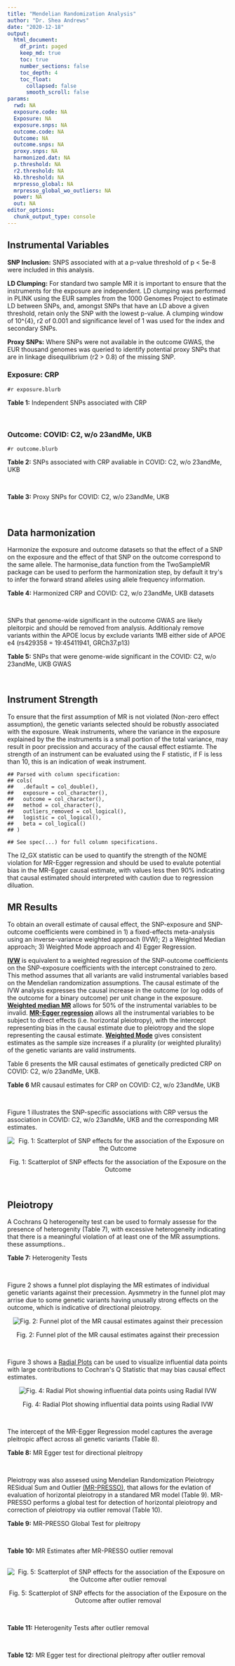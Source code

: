 ```yaml
---
title: "Mendelian Randomization Analysis"
author: "Dr. Shea Andrews"
date: "2020-12-18"
output:
  html_document:
    df_print: paged
    keep_md: true
    toc: true
    number_sections: false
    toc_depth: 4
    toc_float:
      collapsed: false
      smooth_scroll: false
params:
  rwd: NA
  exposure.code: NA
  Exposure: NA
  exposure.snps: NA
  outcome.code: NA
  Outcome: NA
  outcome.snps: NA
  proxy.snps: NA
  harmonized.dat: NA
  p.threshold: NA
  r2.threshold: NA
  kb.threshold: NA
  mrpresso_global: NA
  mrpresso_global_wo_outliers: NA
  power: NA
  out: NA
editor_options:
  chunk_output_type: console
---
```







## Instrumental Variables
**SNP Inclusion:** SNPS associated with at a p-value threshold of p < 5e-8 were included in this analysis.
<br>

**LD Clumping:** For standard two sample MR it is important to ensure that the instruments for the exposure are independent. LD clumping was performed in PLINK using the EUR samples from the 1000 Genomes Project to estimate LD between SNPs, and, amongst SNPs that have an LD above a given threshold, retain only the SNP with the lowest p-value. A clumping window of 10^{4}, r2 of 0.001 and significance level of 1 was used for the index and secondary SNPs.
<br>

**Proxy SNPs:** Where SNPs were not available in the outcome GWAS, the EUR thousand genomes was queried to identify potential proxy SNPs that are in linkage disequilibrium (r2 > 0.8) of the missing SNP.
<br>

### Exposure: CRP
`#r exposure.blurb`
<br>

**Table 1:** Independent SNPs associated with CRP
<div data-pagedtable="false">
  <script data-pagedtable-source type="application/json">
{"columns":[{"label":["SNP"],"name":[1],"type":["chr"],"align":["left"]},{"label":["CHROM"],"name":[2],"type":["dbl"],"align":["right"]},{"label":["POS"],"name":[3],"type":["dbl"],"align":["right"]},{"label":["REF"],"name":[4],"type":["chr"],"align":["left"]},{"label":["ALT"],"name":[5],"type":["chr"],"align":["left"]},{"label":["AF"],"name":[6],"type":["dbl"],"align":["right"]},{"label":["BETA"],"name":[7],"type":["dbl"],"align":["right"]},{"label":["SE"],"name":[8],"type":["dbl"],"align":["right"]},{"label":["Z"],"name":[9],"type":["dbl"],"align":["right"]},{"label":["P"],"name":[10],"type":["dbl"],"align":["right"]},{"label":["N"],"name":[11],"type":["dbl"],"align":["right"]},{"label":["TRAIT"],"name":[12],"type":["chr"],"align":["left"]}],"data":[{"1":"rs75460349","2":"1","3":"27180088","4":"A","5":"C","6":"0.0261343","7":"-0.0865","8":"0.0139","9":"-6.223020","10":"4.876703e-10","11":"204402","12":"crp"},{"1":"rs4660293","2":"1","3":"40028180","4":"A","5":"G","6":"0.2534420","7":"0.0375","8":"0.0049","9":"7.653060","10":"1.962504e-14","11":"204402","12":"crp"},{"1":"rs13375019","2":"1","3":"66123136","4":"G","5":"C","6":"0.4093060","7":"-0.1037","8":"0.0042","9":"-24.690476","10":"1.353580e-134","11":"204402","12":"crp"},{"1":"rs469773","2":"1","3":"91530259","4":"C","5":"T","6":"0.1543770","7":"-0.0339","8":"0.0051","9":"-6.647059","10":"2.990076e-11","11":"204402","12":"crp"},{"1":"rs2228145","2":"1","3":"154426970","4":"A","5":"C","6":"0.3575370","7":"-0.0899","8":"0.0042","9":"-21.404800","10":"1.206354e-101","11":"204402","12":"crp"},{"1":"rs144970957","2":"1","3":"159514964","4":"T","5":"C","6":"0.0457184","7":"-0.1609","8":"0.0146","9":"-11.020500","10":"3.042016e-28","11":"204402","12":"crp"},{"1":"rs148692790","2":"1","3":"159574640","4":"C","5":"T","6":"0.0266594","7":"0.1346","8":"0.0169","9":"7.964497","10":"1.658972e-15","11":"204402","12":"crp"},{"1":"rs139779660","2":"1","3":"159579230","4":"C","5":"T","6":"0.0115370","7":"0.1275","8":"0.0140","9":"9.107143","10":"8.457998e-20","11":"204402","12":"crp"},{"1":"rs2592887","2":"1","3":"159652939","4":"C","5":"T","6":"0.4187020","7":"-0.1578","8":"0.0042","9":"-37.571429","10":"0.000000e+00","11":"204402","12":"crp"},{"1":"rs67090117","2":"1","3":"247602308","4":"T","5":"G","6":"0.6217170","7":"0.0427","8":"0.0042","9":"10.166700","10":"2.793037e-24","11":"204402","12":"crp"},{"1":"rs62105327","2":"2","3":"639060","4":"T","5":"A","6":"0.8291700","7":"0.0320","8":"0.0054","9":"5.925926","10":"3.105426e-09","11":"204402","12":"crp"},{"1":"rs1260326","2":"2","3":"27730940","4":"T","5":"C","6":"0.6136610","7":"-0.0692","8":"0.0042","9":"-16.476200","10":"5.440692e-61","11":"204402","12":"crp"},{"1":"rs1115282","2":"2","3":"102890970","4":"T","5":"C","6":"0.5109330","7":"-0.0245","8":"0.0041","9":"-5.975610","10":"2.292311e-09","11":"204402","12":"crp"},{"1":"rs6734238","2":"2","3":"113841030","4":"A","5":"G","6":"0.3210010","7":"0.0457","8":"0.0041","9":"11.146300","10":"7.461138e-29","11":"204402","12":"crp"},{"1":"rs10049413","2":"3","3":"49892896","4":"A","5":"G","6":"0.3288520","7":"0.0282","8":"0.0045","9":"6.266670","10":"3.688586e-10","11":"204402","12":"crp"},{"1":"rs7356034","2":"3","3":"170732599","4":"G","5":"A","6":"0.2784630","7":"0.0268","8":"0.0045","9":"5.955556","10":"2.591898e-09","11":"204402","12":"crp"},{"1":"rs34471628","2":"5","3":"172196752","4":"A","5":"G","6":"0.0240942","7":"0.0774","8":"0.0117","9":"6.615380","10":"3.705869e-11","11":"204402","12":"crp"},{"1":"rs3763312","2":"6","3":"32376348","4":"G","5":"A","6":"0.1771850","7":"0.0386","8":"0.0066","9":"5.848485","10":"4.960708e-09","11":"204402","12":"crp"},{"1":"rs1490384","2":"6","3":"126851160","4":"C","5":"T","6":"0.4587440","7":"-0.0260","8":"0.0041","9":"-6.341463","10":"2.275928e-10","11":"204402","12":"crp"},{"1":"rs13241897","2":"7","3":"22745351","4":"A","5":"G","6":"0.4708140","7":"-0.0312","8":"0.0042","9":"-7.428570","10":"1.097768e-13","11":"204402","12":"crp"},{"1":"rs12673996","2":"7","3":"22833400","4":"C","5":"T","6":"0.2511770","7":"-0.0284","8":"0.0050","9":"-5.680000","10":"1.346947e-08","11":"204402","12":"crp"},{"1":"rs7797566","2":"7","3":"72896395","4":"A","5":"C","6":"0.1324860","7":"-0.0499","8":"0.0064","9":"-7.796880","10":"6.345904e-15","11":"204402","12":"crp"},{"1":"rs7012637","2":"8","3":"9173209","4":"G","5":"A","6":"0.4572100","7":"0.0542","8":"0.0043","9":"12.604651","10":"1.990513e-36","11":"204402","12":"crp"},{"1":"rs6987444","2":"8","3":"117076315","4":"G","5":"A","6":"0.6202620","7":"0.0343","8":"0.0042","9":"8.166667","10":"3.170273e-16","11":"204402","12":"crp"},{"1":"rs10956251","2":"8","3":"126513330","4":"C","5":"T","6":"0.1465770","7":"0.0382","8":"0.0064","9":"5.968750","10":"2.390781e-09","11":"204402","12":"crp"},{"1":"rs505922","2":"9","3":"136149229","4":"T","5":"C","6":"0.4012730","7":"0.0263","8":"0.0043","9":"6.116280","10":"9.578553e-10","11":"204402","12":"crp"},{"1":"rs10832027","2":"11","3":"13357183","4":"G","5":"A","6":"0.6097210","7":"0.0273","8":"0.0043","9":"6.348837","10":"2.169485e-10","11":"204402","12":"crp"},{"1":"rs4752829","2":"11","3":"47396654","4":"G","5":"A","6":"0.2721820","7":"-0.0264","8":"0.0046","9":"-5.739130","10":"9.516391e-09","11":"204402","12":"crp"},{"1":"rs1582763","2":"11","3":"60021948","4":"G","5":"A","6":"0.3276300","7":"-0.0264","8":"0.0043","9":"-6.139535","10":"8.276345e-10","11":"204402","12":"crp"},{"1":"rs12813389","2":"12","3":"95913562","4":"A","5":"T","6":"0.5117350","7":"0.0329","8":"0.0041","9":"8.024390","10":"1.020315e-15","11":"204402","12":"crp"},{"1":"rs7135240","2":"12","3":"103535020","4":"G","5":"A","6":"0.5102260","7":"-0.0253","8":"0.0041","9":"-6.170732","10":"6.797468e-10","11":"204402","12":"crp"},{"1":"rs2393794","2":"12","3":"121378976","4":"T","5":"C","6":"0.1782090","7":"0.0339","8":"0.0057","9":"5.947370","10":"2.724876e-09","11":"204402","12":"crp"},{"1":"rs7979478","2":"12","3":"121420263","4":"A","5":"G","6":"0.6017260","7":"0.1478","8":"0.0042","9":"35.190500","10":"2.796532e-271","11":"204402","12":"crp"},{"1":"rs2239222","2":"14","3":"73011885","4":"A","5":"G","6":"0.3782210","7":"0.0379","8":"0.0044","9":"8.613640","10":"7.077895e-18","11":"204402","12":"crp"},{"1":"rs112635299","2":"14","3":"94838142","4":"G","5":"T","6":"0.0163517","7":"-0.1066","8":"0.0168","9":"-6.345238","10":"2.220817e-10","11":"204402","12":"crp"},{"1":"rs1189402","2":"15","3":"53728154","4":"A","5":"G","6":"0.3472780","7":"-0.0250","8":"0.0042","9":"-5.952380","10":"2.642694e-09","11":"204402","12":"crp"},{"1":"rs340005","2":"15","3":"60878030","4":"G","5":"A","6":"0.6597020","7":"0.0363","8":"0.0043","9":"8.441860","10":"3.123261e-17","11":"204402","12":"crp"},{"1":"rs116971887","2":"16","3":"51170026","4":"G","5":"T","6":"0.0297533","7":"-0.1128","8":"0.0122","9":"-9.245902","10":"2.332656e-20","11":"204402","12":"crp"},{"1":"rs2110840","2":"16","3":"51410819","4":"C","5":"A","6":"0.1966620","7":"-0.0586","8":"0.0075","9":"-7.813333","10":"5.569505e-15","11":"204402","12":"crp"},{"1":"rs8047395","2":"16","3":"53798523","4":"G","5":"A","6":"0.5509680","7":"0.0258","8":"0.0042","9":"6.142857","10":"8.105017e-10","11":"204402","12":"crp"},{"1":"rs1292056","2":"17","3":"57959047","4":"C","5":"T","6":"0.4335060","7":"-0.0229","8":"0.0042","9":"-5.452381","10":"4.969984e-08","11":"204402","12":"crp"},{"1":"rs2384955","2":"17","3":"72695167","4":"T","5":"C","6":"0.8041580","7":"0.0384","8":"0.0059","9":"6.508470","10":"7.591775e-11","11":"204402","12":"crp"},{"1":"rs2542160","2":"18","3":"12789246","4":"G","5":"C","6":"0.3637020","7":"0.0264","8":"0.0044","9":"6.000000","10":"1.973175e-09","11":"204402","12":"crp"},{"1":"rs2972558","2":"19","3":"45356141","4":"C","5":"T","6":"0.6940570","7":"-0.0392","8":"0.0050","9":"-7.840000","10":"4.505464e-15","11":"204402","12":"crp"},{"1":"rs429358","2":"19","3":"45411941","4":"T","5":"C","6":"0.1318100","7":"-0.2467","8":"0.0064","9":"-38.546900","10":"0.000000e+00","11":"204402","12":"crp"},{"1":"rs1800961","2":"20","3":"43042364","4":"C","5":"T","6":"0.0270712","7":"-0.0990","8":"0.0125","9":"-7.920000","10":"2.375106e-15","11":"204402","12":"crp"},{"1":"rs4817984","2":"21","3":"40465066","4":"C","5":"A","6":"0.2919560","7":"-0.0391","8":"0.0047","9":"-8.319149","10":"8.859716e-17","11":"204402","12":"crp"},{"1":"rs4821816","2":"22","3":"39113134","4":"G","5":"A","6":"0.3241180","7":"-0.0276","8":"0.0044","9":"-6.272727","10":"3.547780e-10","11":"204402","12":"crp"}],"options":{"columns":{"min":{},"max":[10]},"rows":{"min":[10],"max":[10]},"pages":{}}}
  </script>
</div>
<br>

### Outcome: COVID: C2, w/o 23andMe, UKB
`#r outcome.blurb`
<br>

**Table 2:** SNPs associated with CRP avaliable in COVID: C2, w/o 23andMe, UKB
<div data-pagedtable="false">
  <script data-pagedtable-source type="application/json">
{"columns":[{"label":["SNP"],"name":[1],"type":["chr"],"align":["left"]},{"label":["CHROM"],"name":[2],"type":["dbl"],"align":["right"]},{"label":["POS"],"name":[3],"type":["dbl"],"align":["right"]},{"label":["REF"],"name":[4],"type":["chr"],"align":["left"]},{"label":["ALT"],"name":[5],"type":["chr"],"align":["left"]},{"label":["AF"],"name":[6],"type":["dbl"],"align":["right"]},{"label":["BETA"],"name":[7],"type":["dbl"],"align":["right"]},{"label":["SE"],"name":[8],"type":["dbl"],"align":["right"]},{"label":["Z"],"name":[9],"type":["dbl"],"align":["right"]},{"label":["P"],"name":[10],"type":["dbl"],"align":["right"]},{"label":["N"],"name":[11],"type":["dbl"],"align":["right"]},{"label":["TRAIT"],"name":[12],"type":["chr"],"align":["left"]}],"data":[{"1":"rs75460349","2":"1","3":"27180088","4":"A","5":"C","6":"0.04593","7":"0.06089900","8":"0.054432","9":"1.11880879","10":"2.632e-01","11":"651285","12":"covid_vs._population__eur_w/o_23andMe__ukbb"},{"1":"rs4660293","2":"1","3":"40028180","4":"A","5":"G","6":"0.24040","7":"0.02841000","8":"0.017831","9":"1.59329258","10":"1.111e-01","11":"927103","12":"covid_vs._population__eur_w/o_23andMe__ukbb"},{"1":"rs13375019","2":"1","3":"66123136","4":"G","5":"C","6":"0.40870","7":"0.00358870","8":"0.020405","9":"0.17587356","10":"8.604e-01","11":"874121","12":"covid_vs._population__eur_w/o_23andMe__ukbb"},{"1":"rs469773","2":"1","3":"91530259","4":"C","5":"T","6":"0.20650","7":"-0.01235300","8":"0.019515","9":"-0.63300026","10":"5.267e-01","11":"926139","12":"covid_vs._population__eur_w/o_23andMe__ukbb"},{"1":"rs2228145","2":"1","3":"154426970","4":"A","5":"C","6":"0.35090","7":"-0.04445300","8":"0.016795","9":"-2.64679964","10":"8.128e-03","11":"646030","12":"covid_vs._population__eur_w/o_23andMe__ukbb"},{"1":"rs144970957","2":"1","3":"159514964","4":"T","5":"C","6":"0.03982","7":"0.05836300","8":"0.056747","9":"1.02847728","10":"3.037e-01","11":"910464","12":"covid_vs._population__eur_w/o_23andMe__ukbb"},{"1":"rs148692790","2":"1","3":"159574640","4":"C","5":"T","6":"0.02937","7":"0.03736800","8":"0.065294","9":"0.57230373","10":"5.671e-01","11":"868207","12":"covid_vs._population__eur_w/o_23andMe__ukbb"},{"1":"rs139779660","2":"1","3":"159579230","4":"C","5":"T","6":"0.02384","7":"-0.01458500","8":"0.073007","9":"-0.19977536","10":"8.417e-01","11":"867542","12":"covid_vs._population__eur_w/o_23andMe__ukbb"},{"1":"rs2592887","2":"1","3":"159652939","4":"C","5":"T","6":"0.40790","7":"0.01191700","8":"0.018618","9":"0.64007949","10":"5.221e-01","11":"902008","12":"covid_vs._population__eur_w/o_23andMe__ukbb"},{"1":"rs67090117","2":"1","3":"247602308","4":"T","5":"G","6":"0.59500","7":"0.02000200","8":"0.027511","9":"0.72705463","10":"4.672e-01","11":"481127","12":"covid_vs._population__eur_w/o_23andMe__ukbb"},{"1":"rs62105327","2":"2","3":"639060","4":"T","5":"A","6":"0.83090","7":"-0.00146680","8":"0.027075","9":"-0.05417544","10":"9.568e-01","11":"811306","12":"covid_vs._population__eur_w/o_23andMe__ukbb"},{"1":"rs1260326","2":"2","3":"27730940","4":"T","5":"C","6":"0.63030","7":"-0.00815600","8":"0.015681","9":"-0.52011989","10":"6.030e-01","11":"926139","12":"covid_vs._population__eur_w/o_23andMe__ukbb"},{"1":"rs1115282","2":"2","3":"102890970","4":"T","5":"C","6":"0.48710","7":"0.03206200","8":"0.018123","9":"1.76913315","10":"7.687e-02","11":"906963","12":"covid_vs._population__eur_w/o_23andMe__ukbb"},{"1":"rs6734238","2":"2","3":"113841030","4":"A","5":"G","6":"0.38070","7":"-0.00817320","8":"0.015607","9":"-0.52368809","10":"6.005e-01","11":"926803","12":"covid_vs._population__eur_w/o_23andMe__ukbb"},{"1":"rs10049413","2":"3","3":"49892896","4":"A","5":"G","6":"0.32800","7":"-0.01058400","8":"0.020499","9":"-0.51631787","10":"6.056e-01","11":"264297","12":"covid_vs._population__eur_w/o_23andMe__ukbb"},{"1":"rs7356034","2":"3","3":"170732599","4":"G","5":"A","6":"0.27580","7":"0.01107500","8":"0.016921","9":"0.65451214","10":"5.128e-01","11":"926803","12":"covid_vs._population__eur_w/o_23andMe__ukbb"},{"1":"rs34471628","2":"5","3":"172196752","4":"A","5":"G","6":"0.04706","7":"0.00891020","8":"0.040899","9":"0.21785863","10":"8.275e-01","11":"927103","12":"covid_vs._population__eur_w/o_23andMe__ukbb"},{"1":"rs3763312","2":"6","3":"32376348","4":"G","5":"A","6":"0.20760","7":"-0.02153300","8":"0.019609","9":"-1.09811821","10":"2.722e-01","11":"901232","12":"covid_vs._population__eur_w/o_23andMe__ukbb"},{"1":"rs1490384","2":"6","3":"126851160","4":"C","5":"T","6":"0.48970","7":"0.01077100","8":"0.015262","9":"0.70573975","10":"4.803e-01","11":"927103","12":"covid_vs._population__eur_w/o_23andMe__ukbb"},{"1":"rs13241897","2":"7","3":"22745351","4":"A","5":"G","6":"0.46860","7":"0.01569000","8":"0.016599","9":"0.94523766","10":"3.446e-01","11":"916747","12":"covid_vs._population__eur_w/o_23andMe__ukbb"},{"1":"rs12673996","2":"7","3":"22833400","4":"C","5":"T","6":"0.23750","7":"-0.03335600","8":"0.019921","9":"-1.67441394","10":"9.406e-02","11":"916747","12":"covid_vs._population__eur_w/o_23andMe__ukbb"},{"1":"rs7797566","2":"7","3":"72896395","4":"A","5":"C","6":"0.12930","7":"-0.06524200","8":"0.026639","9":"-2.44911596","10":"1.432e-02","11":"891176","12":"covid_vs._population__eur_w/o_23andMe__ukbb"},{"1":"rs7012637","2":"8","3":"9173209","4":"G","5":"A","6":"0.47040","7":"0.00935220","8":"0.018227","9":"0.51309596","10":"6.079e-01","11":"907627","12":"covid_vs._population__eur_w/o_23andMe__ukbb"},{"1":"rs6987444","2":"8","3":"117076315","4":"G","5":"A","6":"0.60630","7":"-0.00052074","8":"0.016296","9":"-0.03195508","10":"9.745e-01","11":"926803","12":"covid_vs._population__eur_w/o_23andMe__ukbb"},{"1":"rs10956251","2":"8","3":"126513330","4":"C","5":"T","6":"0.16100","7":"0.00631850","8":"0.026662","9":"0.23698522","10":"8.127e-01","11":"907627","12":"covid_vs._population__eur_w/o_23andMe__ukbb"},{"1":"rs505922","2":"9","3":"136149229","4":"T","5":"C","6":"0.35330","7":"0.09122000","8":"0.016141","9":"5.65145000","10":"1.591e-08","11":"926803","12":"covid_vs._population__eur_w/o_23andMe__ukbb"},{"1":"rs10832027","2":"11","3":"13357183","4":"G","5":"A","6":"0.63750","7":"-0.00407980","8":"0.016562","9":"-0.24633498","10":"8.054e-01","11":"926803","12":"covid_vs._population__eur_w/o_23andMe__ukbb"},{"1":"rs4752829","2":"11","3":"47396654","4":"G","5":"A","6":"0.31900","7":"-0.00122650","8":"0.017149","9":"-0.07152021","10":"9.430e-01","11":"926803","12":"covid_vs._population__eur_w/o_23andMe__ukbb"},{"1":"rs1582763","2":"11","3":"60021948","4":"G","5":"A","6":"0.35940","7":"-0.00609840","8":"0.015802","9":"-0.38592583","10":"6.996e-01","11":"926803","12":"covid_vs._population__eur_w/o_23andMe__ukbb"},{"1":"rs12813389","2":"12","3":"95913562","4":"A","5":"T","6":"0.55420","7":"-0.01329600","8":"0.015837","9":"-0.83955295","10":"4.012e-01","11":"688092","12":"covid_vs._population__eur_w/o_23andMe__ukbb"},{"1":"rs7135240","2":"12","3":"103535020","4":"G","5":"A","6":"0.54700","7":"-0.01252100","8":"0.017721","9":"-0.70656284","10":"4.798e-01","11":"641593","12":"covid_vs._population__eur_w/o_23andMe__ukbb"},{"1":"rs2393794","2":"12","3":"121378976","4":"T","5":"C","6":"0.17180","7":"-0.00627630","8":"0.021869","9":"-0.28699529","10":"7.741e-01","11":"916747","12":"covid_vs._population__eur_w/o_23andMe__ukbb"},{"1":"rs7979478","2":"12","3":"121420263","4":"A","5":"G","6":"0.58140","7":"-0.01026100","8":"0.019141","9":"-0.53607440","10":"5.919e-01","11":"435091","12":"covid_vs._population__eur_w/o_23andMe__ukbb"},{"1":"rs2239222","2":"14","3":"73011885","4":"A","5":"G","6":"0.35730","7":"-0.00627340","8":"0.018781","9":"-0.33402907","10":"7.384e-01","11":"907627","12":"covid_vs._population__eur_w/o_23andMe__ukbb"},{"1":"rs112635299","2":"14","3":"94838142","4":"G","5":"T","6":"0.02542","7":"-0.04099000","8":"0.062852","9":"-0.65216700","10":"5.143e-01","11":"922324","12":"covid_vs._population__eur_w/o_23andMe__ukbb"},{"1":"rs1189402","2":"15","3":"53728154","4":"A","5":"G","6":"0.38820","7":"-0.00876590","8":"0.018554","9":"-0.47245338","10":"6.366e-01","11":"907627","12":"covid_vs._population__eur_w/o_23andMe__ukbb"},{"1":"rs340005","2":"15","3":"60878030","4":"G","5":"A","6":"0.66400","7":"-0.00150010","8":"0.017277","9":"-0.08682642","10":"9.308e-01","11":"917683","12":"covid_vs._population__eur_w/o_23andMe__ukbb"},{"1":"rs116971887","2":"16","3":"51170026","4":"G","5":"T","6":"0.05058","7":"0.01261400","8":"0.039168","9":"0.32204861","10":"7.474e-01","11":"917047","12":"covid_vs._population__eur_w/o_23andMe__ukbb"},{"1":"rs2110840","2":"16","3":"51410819","4":"C","5":"A","6":"0.21090","7":"0.01674600","8":"0.025111","9":"0.66687906","10":"5.048e-01","11":"906963","12":"covid_vs._population__eur_w/o_23andMe__ukbb"},{"1":"rs8047395","2":"16","3":"53798523","4":"G","5":"A","6":"0.51370","7":"0.00235270","8":"0.015357","9":"0.15320049","10":"8.782e-01","11":"926803","12":"covid_vs._population__eur_w/o_23andMe__ukbb"},{"1":"rs1292056","2":"17","3":"57959047","4":"C","5":"T","6":"0.43550","7":"-0.02019200","8":"0.022186","9":"-0.91012350","10":"3.628e-01","11":"598972","12":"covid_vs._population__eur_w/o_23andMe__ukbb"},{"1":"rs2384955","2":"17","3":"72695167","4":"T","5":"C","6":"0.80480","7":"0.00935990","8":"0.023035","9":"0.40633384","10":"6.845e-01","11":"916747","12":"covid_vs._population__eur_w/o_23andMe__ukbb"},{"1":"rs2542160","2":"18","3":"12789246","4":"G","5":"C","6":"0.37200","7":"0.01723800","8":"0.015962","9":"1.07993986","10":"2.802e-01","11":"926800","12":"covid_vs._population__eur_w/o_23andMe__ukbb"},{"1":"rs2972558","2":"19","3":"45356141","4":"C","5":"T","6":"0.70350","7":"0.00514680","8":"0.019784","9":"0.26014962","10":"7.948e-01","11":"907627","12":"covid_vs._population__eur_w/o_23andMe__ukbb"},{"1":"rs429358","2":"19","3":"45411941","4":"T","5":"C","6":"0.16660","7":"-0.02616900","8":"0.024580","9":"-1.06464605","10":"2.870e-01","11":"651649","12":"covid_vs._population__eur_w/o_23andMe__ukbb"},{"1":"rs1800961","2":"20","3":"43042364","4":"C","5":"T","6":"0.04951","7":"-0.06521900","8":"0.044876","9":"-1.45331580","10":"1.461e-01","11":"927103","12":"covid_vs._population__eur_w/o_23andMe__ukbb"},{"1":"rs4817984","2":"21","3":"40465066","4":"C","5":"A","6":"0.28180","7":"-0.01444200","8":"0.019635","9":"-0.73552330","10":"4.620e-01","11":"641593","12":"covid_vs._population__eur_w/o_23andMe__ukbb"},{"1":"rs4821816","2":"22","3":"39113134","4":"G","5":"A","6":"0.32360","7":"-0.04087500","8":"0.018080","9":"-2.26078540","10":"2.377e-02","11":"916747","12":"covid_vs._population__eur_w/o_23andMe__ukbb"}],"options":{"columns":{"min":{},"max":[10]},"rows":{"min":[10],"max":[10]},"pages":{}}}
  </script>
</div>
<br>

**Table 3:** Proxy SNPs for COVID: C2, w/o 23andMe, UKB
<div data-pagedtable="false">
  <script data-pagedtable-source type="application/json">
{"columns":[{"label":["proxy.outcome"],"name":[1],"type":["lgl"],"align":["right"]},{"label":["target_snp"],"name":[2],"type":["lgl"],"align":["right"]},{"label":["proxy_snp"],"name":[3],"type":["lgl"],"align":["right"]},{"label":["ld.r2"],"name":[4],"type":["lgl"],"align":["right"]},{"label":["Dprime"],"name":[5],"type":["lgl"],"align":["right"]},{"label":["ref.proxy"],"name":[6],"type":["lgl"],"align":["right"]},{"label":["alt.proxy"],"name":[7],"type":["lgl"],"align":["right"]},{"label":["CHROM"],"name":[8],"type":["lgl"],"align":["right"]},{"label":["POS"],"name":[9],"type":["lgl"],"align":["right"]},{"label":["ALT.proxy"],"name":[10],"type":["lgl"],"align":["right"]},{"label":["REF.proxy"],"name":[11],"type":["lgl"],"align":["right"]},{"label":["AF"],"name":[12],"type":["lgl"],"align":["right"]},{"label":["BETA"],"name":[13],"type":["lgl"],"align":["right"]},{"label":["SE"],"name":[14],"type":["lgl"],"align":["right"]},{"label":["P"],"name":[15],"type":["lgl"],"align":["right"]},{"label":["N"],"name":[16],"type":["lgl"],"align":["right"]},{"label":["ref"],"name":[17],"type":["lgl"],"align":["right"]},{"label":["alt"],"name":[18],"type":["lgl"],"align":["right"]},{"label":["ALT"],"name":[19],"type":["lgl"],"align":["right"]},{"label":["REF"],"name":[20],"type":["lgl"],"align":["right"]},{"label":["PHASE"],"name":[21],"type":["lgl"],"align":["right"]}],"data":[{"1":"NA","2":"NA","3":"NA","4":"NA","5":"NA","6":"NA","7":"NA","8":"NA","9":"NA","10":"NA","11":"NA","12":"NA","13":"NA","14":"NA","15":"NA","16":"NA","17":"NA","18":"NA","19":"NA","20":"NA","21":"NA"}],"options":{"columns":{"min":{},"max":[10]},"rows":{"min":[10],"max":[10]},"pages":{}}}
  </script>
</div>
<br>

## Data harmonization
Harmonize the exposure and outcome datasets so that the effect of a SNP on the exposure and the effect of that SNP on the outcome correspond to the same allele. The harmonise_data function from the TwoSampleMR package can be used to perform the harmonization step, by default it try's to infer the forward strand alleles using allele frequency information.
<br>

**Table 4:** Harmonized CRP and COVID: C2, w/o 23andMe, UKB datasets
<div data-pagedtable="false">
  <script data-pagedtable-source type="application/json">
{"columns":[{"label":["SNP"],"name":[1],"type":["chr"],"align":["left"]},{"label":["effect_allele.exposure"],"name":[2],"type":["chr"],"align":["left"]},{"label":["other_allele.exposure"],"name":[3],"type":["chr"],"align":["left"]},{"label":["effect_allele.outcome"],"name":[4],"type":["chr"],"align":["left"]},{"label":["other_allele.outcome"],"name":[5],"type":["chr"],"align":["left"]},{"label":["beta.exposure"],"name":[6],"type":["dbl"],"align":["right"]},{"label":["beta.outcome"],"name":[7],"type":["dbl"],"align":["right"]},{"label":["eaf.exposure"],"name":[8],"type":["dbl"],"align":["right"]},{"label":["eaf.outcome"],"name":[9],"type":["dbl"],"align":["right"]},{"label":["remove"],"name":[10],"type":["lgl"],"align":["right"]},{"label":["palindromic"],"name":[11],"type":["lgl"],"align":["right"]},{"label":["ambiguous"],"name":[12],"type":["lgl"],"align":["right"]},{"label":["id.outcome"],"name":[13],"type":["chr"],"align":["left"]},{"label":["chr.outcome"],"name":[14],"type":["dbl"],"align":["right"]},{"label":["pos.outcome"],"name":[15],"type":["dbl"],"align":["right"]},{"label":["se.outcome"],"name":[16],"type":["dbl"],"align":["right"]},{"label":["z.outcome"],"name":[17],"type":["dbl"],"align":["right"]},{"label":["pval.outcome"],"name":[18],"type":["dbl"],"align":["right"]},{"label":["samplesize.outcome"],"name":[19],"type":["dbl"],"align":["right"]},{"label":["outcome"],"name":[20],"type":["chr"],"align":["left"]},{"label":["mr_keep.outcome"],"name":[21],"type":["lgl"],"align":["right"]},{"label":["pval_origin.outcome"],"name":[22],"type":["chr"],"align":["left"]},{"label":["chr.exposure"],"name":[23],"type":["dbl"],"align":["right"]},{"label":["pos.exposure"],"name":[24],"type":["dbl"],"align":["right"]},{"label":["se.exposure"],"name":[25],"type":["dbl"],"align":["right"]},{"label":["z.exposure"],"name":[26],"type":["dbl"],"align":["right"]},{"label":["pval.exposure"],"name":[27],"type":["dbl"],"align":["right"]},{"label":["samplesize.exposure"],"name":[28],"type":["dbl"],"align":["right"]},{"label":["exposure"],"name":[29],"type":["chr"],"align":["left"]},{"label":["mr_keep.exposure"],"name":[30],"type":["lgl"],"align":["right"]},{"label":["pval_origin.exposure"],"name":[31],"type":["chr"],"align":["left"]},{"label":["id.exposure"],"name":[32],"type":["chr"],"align":["left"]},{"label":["action"],"name":[33],"type":["dbl"],"align":["right"]},{"label":["mr_keep"],"name":[34],"type":["lgl"],"align":["right"]},{"label":["pt"],"name":[35],"type":["dbl"],"align":["right"]},{"label":["pleitropy_keep"],"name":[36],"type":["lgl"],"align":["right"]},{"label":["mrpresso_RSSobs"],"name":[37],"type":["dbl"],"align":["right"]},{"label":["mrpresso_pval"],"name":[38],"type":["chr"],"align":["left"]},{"label":["mrpresso_keep"],"name":[39],"type":["lgl"],"align":["right"]}],"data":[{"1":"rs10049413","2":"G","3":"A","4":"G","5":"A","6":"0.0282","7":"-0.01058400","8":"0.3288520","9":"0.32800","10":"FALSE","11":"FALSE","12":"FALSE","13":"UVJ7E2","14":"3","15":"49892896","16":"0.020499","17":"-0.51631787","18":"6.056e-01","19":"264297","20":"covidhgi2020anaC2v4eurwoukbb","21":"TRUE","22":"reported","23":"3","24":"49892896","25":"0.0045","26":"6.266670","27":"3.688586e-10","28":"204402","29":"Ligthart2018crp","30":"TRUE","31":"reported","32":"Qjmk7Q","33":"2","34":"TRUE","35":"5e-08","36":"TRUE","37":"1.702983e-04","38":"1","39":"TRUE"},{"1":"rs10832027","2":"A","3":"G","4":"A","5":"G","6":"0.0273","7":"-0.00407980","8":"0.6097210","9":"0.63750","10":"FALSE","11":"FALSE","12":"FALSE","13":"UVJ7E2","14":"11","15":"13357183","16":"0.016562","17":"-0.24633498","18":"8.054e-01","19":"926803","20":"covidhgi2020anaC2v4eurwoukbb","21":"TRUE","22":"reported","23":"11","24":"13357183","25":"0.0043","26":"6.348837","27":"2.169485e-10","28":"204402","29":"Ligthart2018crp","30":"TRUE","31":"reported","32":"Qjmk7Q","33":"2","34":"TRUE","35":"5e-08","36":"TRUE","37":"4.163877e-05","38":"1","39":"TRUE"},{"1":"rs10956251","2":"T","3":"C","4":"T","5":"C","6":"0.0382","7":"0.00631850","8":"0.1465770","9":"0.16100","10":"FALSE","11":"FALSE","12":"FALSE","13":"UVJ7E2","14":"8","15":"126513330","16":"0.026662","17":"0.23698522","18":"8.127e-01","19":"907627","20":"covidhgi2020anaC2v4eurwoukbb","21":"TRUE","22":"reported","23":"8","24":"126513330","25":"0.0064","26":"5.968750","27":"2.390781e-09","28":"204402","29":"Ligthart2018crp","30":"TRUE","31":"reported","32":"Qjmk7Q","33":"2","34":"TRUE","35":"5e-08","36":"TRUE","37":"9.402479e-06","38":"1","39":"TRUE"},{"1":"rs1115282","2":"C","3":"T","4":"C","5":"T","6":"-0.0245","7":"0.03206200","8":"0.5109330","9":"0.48710","10":"FALSE","11":"FALSE","12":"FALSE","13":"UVJ7E2","14":"2","15":"102890970","16":"0.018123","17":"1.76913315","18":"7.687e-02","19":"906963","20":"covidhgi2020anaC2v4eurwoukbb","21":"TRUE","22":"reported","23":"2","24":"102890970","25":"0.0041","26":"-5.975610","27":"2.292311e-09","28":"204402","29":"Ligthart2018crp","30":"TRUE","31":"reported","32":"Qjmk7Q","33":"2","34":"TRUE","35":"5e-08","36":"TRUE","37":"1.176193e-03","38":"1","39":"TRUE"},{"1":"rs112635299","2":"T","3":"G","4":"T","5":"G","6":"-0.1066","7":"-0.04099000","8":"0.0163517","9":"0.02542","10":"FALSE","11":"FALSE","12":"FALSE","13":"UVJ7E2","14":"14","15":"94838142","16":"0.062852","17":"-0.65216700","18":"5.143e-01","19":"922324","20":"covidhgi2020anaC2v4eurwoukbb","21":"TRUE","22":"reported","23":"14","24":"94838142","25":"0.0168","26":"-6.345238","27":"2.220817e-10","28":"204402","29":"Ligthart2018crp","30":"TRUE","31":"reported","32":"Qjmk7Q","33":"2","34":"TRUE","35":"5e-08","36":"TRUE","37":"1.029140e-03","38":"1","39":"TRUE"},{"1":"rs116971887","2":"T","3":"G","4":"T","5":"G","6":"-0.1128","7":"0.01261400","8":"0.0297533","9":"0.05058","10":"FALSE","11":"FALSE","12":"FALSE","13":"UVJ7E2","14":"16","15":"51170026","16":"0.039168","17":"0.32204861","18":"7.474e-01","19":"917047","20":"covidhgi2020anaC2v4eurwoukbb","21":"TRUE","22":"reported","23":"16","24":"51170026","25":"0.0122","26":"-9.245902","27":"2.332656e-20","28":"204402","29":"Ligthart2018crp","30":"TRUE","31":"reported","32":"Qjmk7Q","33":"2","34":"TRUE","35":"5e-08","36":"TRUE","37":"5.141655e-04","38":"1","39":"TRUE"},{"1":"rs1189402","2":"G","3":"A","4":"G","5":"A","6":"-0.0250","7":"-0.00876590","8":"0.3472780","9":"0.38820","10":"FALSE","11":"FALSE","12":"FALSE","13":"UVJ7E2","14":"15","15":"53728154","16":"0.018554","17":"-0.47245338","18":"6.366e-01","19":"907627","20":"covidhgi2020anaC2v4eurwoukbb","21":"TRUE","22":"reported","23":"15","24":"53728154","25":"0.0042","26":"-5.952380","27":"2.642694e-09","28":"204402","29":"Ligthart2018crp","30":"TRUE","31":"reported","32":"Qjmk7Q","33":"2","34":"TRUE","35":"5e-08","36":"TRUE","37":"4.429137e-05","38":"1","39":"TRUE"},{"1":"rs1260326","2":"C","3":"T","4":"C","5":"T","6":"-0.0692","7":"-0.00815600","8":"0.6136610","9":"0.63030","10":"FALSE","11":"FALSE","12":"FALSE","13":"UVJ7E2","14":"2","15":"27730940","16":"0.015681","17":"-0.52011989","18":"6.030e-01","19":"926139","20":"covidhgi2020anaC2v4eurwoukbb","21":"TRUE","22":"reported","23":"2","24":"27730940","25":"0.0042","26":"-16.476200","27":"5.440692e-61","28":"204402","29":"Ligthart2018crp","30":"TRUE","31":"reported","32":"Qjmk7Q","33":"2","34":"TRUE","35":"5e-08","36":"TRUE","37":"5.477503e-06","38":"1","39":"TRUE"},{"1":"rs12673996","2":"T","3":"C","4":"T","5":"C","6":"-0.0284","7":"-0.03335600","8":"0.2511770","9":"0.23750","10":"FALSE","11":"FALSE","12":"FALSE","13":"UVJ7E2","14":"7","15":"22833400","16":"0.019921","17":"-1.67441394","18":"9.406e-02","19":"916747","20":"covidhgi2020anaC2v4eurwoukbb","21":"TRUE","22":"reported","23":"7","24":"22833400","25":"0.0050","26":"-5.680000","27":"1.346947e-08","28":"204402","29":"Ligthart2018crp","30":"TRUE","31":"reported","32":"Qjmk7Q","33":"2","34":"TRUE","35":"5e-08","36":"TRUE","37":"9.652045e-04","38":"1","39":"TRUE"},{"1":"rs12813389","2":"T","3":"A","4":"T","5":"A","6":"0.0329","7":"-0.01329600","8":"0.5117350","9":"0.55420","10":"FALSE","11":"TRUE","12":"TRUE","13":"UVJ7E2","14":"12","15":"95913562","16":"0.015837","17":"-0.83955295","18":"4.012e-01","19":"688092","20":"covidhgi2020anaC2v4eurwoukbb","21":"TRUE","22":"reported","23":"12","24":"95913562","25":"0.0041","26":"8.024390","27":"1.020315e-15","28":"204402","29":"Ligthart2018crp","30":"TRUE","31":"reported","32":"Qjmk7Q","33":"2","34":"FALSE","35":"5e-08","36":"TRUE","37":"NA","38":"NA","39":"NA"},{"1":"rs1292056","2":"T","3":"C","4":"T","5":"C","6":"-0.0229","7":"-0.02019200","8":"0.4335060","9":"0.43550","10":"FALSE","11":"FALSE","12":"FALSE","13":"UVJ7E2","14":"17","15":"57959047","16":"0.022186","17":"-0.91012350","18":"3.628e-01","19":"598972","20":"covidhgi2020anaC2v4eurwoukbb","21":"TRUE","22":"reported","23":"17","24":"57959047","25":"0.0042","26":"-5.452381","27":"4.969984e-08","28":"204402","29":"Ligthart2018crp","30":"TRUE","31":"reported","32":"Qjmk7Q","33":"2","34":"TRUE","35":"5e-08","36":"TRUE","37":"3.340562e-04","38":"1","39":"TRUE"},{"1":"rs13241897","2":"G","3":"A","4":"G","5":"A","6":"-0.0312","7":"0.01569000","8":"0.4708140","9":"0.46860","10":"FALSE","11":"FALSE","12":"FALSE","13":"UVJ7E2","14":"7","15":"22745351","16":"0.016599","17":"0.94523766","18":"3.446e-01","19":"916747","20":"covidhgi2020anaC2v4eurwoukbb","21":"TRUE","22":"reported","23":"7","24":"22745351","25":"0.0042","26":"-7.428570","27":"1.097768e-13","28":"204402","29":"Ligthart2018crp","30":"TRUE","31":"reported","32":"Qjmk7Q","33":"2","34":"TRUE","35":"5e-08","36":"TRUE","37":"3.423418e-04","38":"1","39":"TRUE"},{"1":"rs13375019","2":"C","3":"G","4":"C","5":"G","6":"-0.1037","7":"0.00358870","8":"0.4093060","9":"0.40870","10":"FALSE","11":"TRUE","12":"FALSE","13":"UVJ7E2","14":"1","15":"66123136","16":"0.020405","17":"0.17587356","18":"8.604e-01","19":"874121","20":"covidhgi2020anaC2v4eurwoukbb","21":"TRUE","22":"reported","23":"1","24":"66123136","25":"0.0042","26":"-24.690476","27":"1.353580e-134","28":"204402","29":"Ligthart2018crp","30":"TRUE","31":"reported","32":"Qjmk7Q","33":"2","34":"TRUE","35":"5e-08","36":"TRUE","37":"1.745384e-04","38":"1","39":"TRUE"},{"1":"rs139779660","2":"T","3":"C","4":"T","5":"C","6":"0.1275","7":"-0.01458500","8":"0.0115370","9":"0.02384","10":"FALSE","11":"FALSE","12":"FALSE","13":"UVJ7E2","14":"1","15":"159579230","16":"0.073007","17":"-0.19977536","18":"8.417e-01","19":"867542","20":"covidhgi2020anaC2v4eurwoukbb","21":"TRUE","22":"reported","23":"1","24":"159579230","25":"0.0140","26":"9.107143","27":"8.457998e-20","28":"204402","29":"Ligthart2018crp","30":"TRUE","31":"reported","32":"Qjmk7Q","33":"2","34":"TRUE","35":"5e-08","36":"TRUE","37":"6.584209e-04","38":"1","39":"TRUE"},{"1":"rs144970957","2":"C","3":"T","4":"C","5":"T","6":"-0.1609","7":"0.05836300","8":"0.0457184","9":"0.03982","10":"FALSE","11":"FALSE","12":"FALSE","13":"UVJ7E2","14":"1","15":"159514964","16":"0.056747","17":"1.02847728","18":"3.037e-01","19":"910464","20":"covidhgi2020anaC2v4eurwoukbb","21":"TRUE","22":"reported","23":"1","24":"159514964","25":"0.0146","26":"-11.020500","27":"3.042016e-28","28":"204402","29":"Ligthart2018crp","30":"TRUE","31":"reported","32":"Qjmk7Q","33":"2","34":"TRUE","35":"5e-08","36":"TRUE","37":"5.391715e-03","38":"1","39":"TRUE"},{"1":"rs148692790","2":"T","3":"C","4":"T","5":"C","6":"0.1346","7":"0.03736800","8":"0.0266594","9":"0.02937","10":"FALSE","11":"FALSE","12":"FALSE","13":"UVJ7E2","14":"1","15":"159574640","16":"0.065294","17":"0.57230373","18":"5.671e-01","19":"868207","20":"covidhgi2020anaC2v4eurwoukbb","21":"TRUE","22":"reported","23":"1","24":"159574640","25":"0.0169","26":"7.964497","27":"1.658972e-15","28":"204402","29":"Ligthart2018crp","30":"TRUE","31":"reported","32":"Qjmk7Q","33":"2","34":"TRUE","35":"5e-08","36":"TRUE","37":"6.814999e-04","38":"1","39":"TRUE"},{"1":"rs1490384","2":"T","3":"C","4":"T","5":"C","6":"-0.0260","7":"0.01077100","8":"0.4587440","9":"0.48970","10":"FALSE","11":"FALSE","12":"FALSE","13":"UVJ7E2","14":"6","15":"126851160","16":"0.015262","17":"0.70573975","18":"4.803e-01","19":"927103","20":"covidhgi2020anaC2v4eurwoukbb","21":"TRUE","22":"reported","23":"6","24":"126851160","25":"0.0041","26":"-6.341463","27":"2.275928e-10","28":"204402","29":"Ligthart2018crp","30":"TRUE","31":"reported","32":"Qjmk7Q","33":"2","34":"TRUE","35":"5e-08","36":"TRUE","37":"1.710373e-04","38":"1","39":"TRUE"},{"1":"rs1582763","2":"A","3":"G","4":"A","5":"G","6":"-0.0264","7":"-0.00609840","8":"0.3276300","9":"0.35940","10":"FALSE","11":"FALSE","12":"FALSE","13":"UVJ7E2","14":"11","15":"60021948","16":"0.015802","17":"-0.38592583","18":"6.996e-01","19":"926803","20":"covidhgi2020anaC2v4eurwoukbb","21":"TRUE","22":"reported","23":"11","24":"60021948","25":"0.0043","26":"-6.139535","27":"8.276345e-10","28":"204402","29":"Ligthart2018crp","30":"TRUE","31":"reported","32":"Qjmk7Q","33":"2","34":"TRUE","35":"5e-08","36":"TRUE","37":"1.493905e-05","38":"1","39":"TRUE"},{"1":"rs1800961","2":"T","3":"C","4":"T","5":"C","6":"-0.0990","7":"-0.06521900","8":"0.0270712","9":"0.04951","10":"FALSE","11":"FALSE","12":"FALSE","13":"UVJ7E2","14":"20","15":"43042364","16":"0.044876","17":"-1.45331580","18":"1.461e-01","19":"927103","20":"covidhgi2020anaC2v4eurwoukbb","21":"TRUE","22":"reported","23":"20","24":"43042364","25":"0.0125","26":"-7.920000","27":"2.375106e-15","28":"204402","29":"Ligthart2018crp","30":"TRUE","31":"reported","32":"Qjmk7Q","33":"2","34":"TRUE","35":"5e-08","36":"TRUE","37":"3.291699e-03","38":"1","39":"TRUE"},{"1":"rs2110840","2":"A","3":"C","4":"A","5":"C","6":"-0.0586","7":"0.01674600","8":"0.1966620","9":"0.21090","10":"FALSE","11":"FALSE","12":"FALSE","13":"UVJ7E2","14":"16","15":"51410819","16":"0.025111","17":"0.66687906","18":"5.048e-01","19":"906963","20":"covidhgi2020anaC2v4eurwoukbb","21":"TRUE","22":"reported","23":"16","24":"51410819","25":"0.0075","26":"-7.813333","27":"5.569505e-15","28":"204402","29":"Ligthart2018crp","30":"TRUE","31":"reported","32":"Qjmk7Q","33":"2","34":"TRUE","35":"5e-08","36":"TRUE","37":"4.849731e-04","38":"1","39":"TRUE"},{"1":"rs2228145","2":"C","3":"A","4":"C","5":"A","6":"-0.0899","7":"-0.04445300","8":"0.3575370","9":"0.35090","10":"FALSE","11":"FALSE","12":"FALSE","13":"UVJ7E2","14":"1","15":"154426970","16":"0.016795","17":"-2.64679964","18":"8.128e-03","19":"646030","20":"covidhgi2020anaC2v4eurwoukbb","21":"TRUE","22":"reported","23":"1","24":"154426970","25":"0.0042","26":"-21.404800","27":"1.206354e-101","28":"204402","29":"Ligthart2018crp","30":"TRUE","31":"reported","32":"Qjmk7Q","33":"2","34":"TRUE","35":"5e-08","36":"TRUE","37":"1.541316e-03","38":"0.8977","39":"TRUE"},{"1":"rs2239222","2":"G","3":"A","4":"G","5":"A","6":"0.0379","7":"-0.00627340","8":"0.3782210","9":"0.35730","10":"FALSE","11":"FALSE","12":"FALSE","13":"UVJ7E2","14":"14","15":"73011885","16":"0.018781","17":"-0.33402907","18":"7.384e-01","19":"907627","20":"covidhgi2020anaC2v4eurwoukbb","21":"TRUE","22":"reported","23":"14","24":"73011885","25":"0.0044","26":"8.613640","27":"7.077895e-18","28":"204402","29":"Ligthart2018crp","30":"TRUE","31":"reported","32":"Qjmk7Q","33":"2","34":"TRUE","35":"5e-08","36":"TRUE","37":"9.216966e-05","38":"1","39":"TRUE"},{"1":"rs2384955","2":"C","3":"T","4":"C","5":"T","6":"0.0384","7":"0.00935990","8":"0.8041580","9":"0.80480","10":"FALSE","11":"FALSE","12":"FALSE","13":"UVJ7E2","14":"17","15":"72695167","16":"0.023035","17":"0.40633384","18":"6.845e-01","19":"916747","20":"covidhgi2020anaC2v4eurwoukbb","21":"TRUE","22":"reported","23":"17","24":"72695167","25":"0.0059","26":"6.508470","27":"7.591775e-11","28":"204402","29":"Ligthart2018crp","30":"TRUE","31":"reported","32":"Qjmk7Q","33":"2","34":"TRUE","35":"5e-08","36":"TRUE","37":"3.738533e-05","38":"1","39":"TRUE"},{"1":"rs2393794","2":"C","3":"T","4":"C","5":"T","6":"0.0339","7":"-0.00627630","8":"0.1782090","9":"0.17180","10":"FALSE","11":"FALSE","12":"FALSE","13":"UVJ7E2","14":"12","15":"121378976","16":"0.021869","17":"-0.28699529","18":"7.741e-01","19":"916747","20":"covidhgi2020anaC2v4eurwoukbb","21":"TRUE","22":"reported","23":"12","24":"121378976","25":"0.0057","26":"5.947370","27":"2.724876e-09","28":"204402","29":"Ligthart2018crp","30":"TRUE","31":"reported","32":"Qjmk7Q","33":"2","34":"TRUE","35":"5e-08","36":"TRUE","37":"8.507990e-05","38":"1","39":"TRUE"},{"1":"rs2542160","2":"C","3":"G","4":"C","5":"G","6":"0.0264","7":"0.01723800","8":"0.3637020","9":"0.37200","10":"FALSE","11":"TRUE","12":"FALSE","13":"UVJ7E2","14":"18","15":"12789246","16":"0.015962","17":"1.07993986","18":"2.802e-01","19":"926800","20":"covidhgi2020anaC2v4eurwoukbb","21":"TRUE","22":"reported","23":"18","24":"12789246","25":"0.0044","26":"6.000000","27":"1.973175e-09","28":"204402","29":"Ligthart2018crp","30":"TRUE","31":"reported","32":"Qjmk7Q","33":"2","34":"TRUE","35":"5e-08","36":"TRUE","37":"2.271704e-04","38":"1","39":"TRUE"},{"1":"rs2592887","2":"T","3":"C","4":"T","5":"C","6":"-0.1578","7":"0.01191700","8":"0.4187020","9":"0.40790","10":"FALSE","11":"FALSE","12":"FALSE","13":"UVJ7E2","14":"1","15":"159652939","16":"0.018618","17":"0.64007949","18":"5.221e-01","19":"902008","20":"covidhgi2020anaC2v4eurwoukbb","21":"TRUE","22":"reported","23":"1","24":"159652939","25":"0.0042","26":"-37.571429","27":"1.000000e-200","28":"204402","29":"Ligthart2018crp","30":"TRUE","31":"reported","32":"Qjmk7Q","33":"2","34":"TRUE","35":"5e-08","36":"TRUE","37":"9.132695e-04","38":"1","39":"TRUE"},{"1":"rs2972558","2":"T","3":"C","4":"T","5":"C","6":"-0.0392","7":"0.00514680","8":"0.6940570","9":"0.70350","10":"FALSE","11":"FALSE","12":"FALSE","13":"UVJ7E2","14":"19","15":"45356141","16":"0.019784","17":"0.26014962","18":"7.948e-01","19":"907627","20":"covidhgi2020anaC2v4eurwoukbb","21":"TRUE","22":"reported","23":"19","24":"45356141","25":"0.0050","26":"-7.840000","27":"4.505464e-15","28":"204402","29":"Ligthart2018crp","30":"TRUE","31":"reported","32":"Qjmk7Q","33":"2","34":"TRUE","35":"5e-08","36":"TRUE","37":"7.349630e-05","38":"1","39":"TRUE"},{"1":"rs340005","2":"A","3":"G","4":"A","5":"G","6":"0.0363","7":"-0.00150010","8":"0.6597020","9":"0.66400","10":"FALSE","11":"FALSE","12":"FALSE","13":"UVJ7E2","14":"15","15":"60878030","16":"0.017277","17":"-0.08682642","18":"9.308e-01","19":"917683","20":"covidhgi2020anaC2v4eurwoukbb","21":"TRUE","22":"reported","23":"15","24":"60878030","25":"0.0043","26":"8.441860","27":"3.123261e-17","28":"204402","29":"Ligthart2018crp","30":"TRUE","31":"reported","32":"Qjmk7Q","33":"2","34":"TRUE","35":"5e-08","36":"TRUE","37":"2.161544e-05","38":"1","39":"TRUE"},{"1":"rs34471628","2":"G","3":"A","4":"G","5":"A","6":"0.0774","7":"0.00891020","8":"0.0240942","9":"0.04706","10":"FALSE","11":"FALSE","12":"FALSE","13":"UVJ7E2","14":"5","15":"172196752","16":"0.040899","17":"0.21785863","18":"8.275e-01","19":"927103","20":"covidhgi2020anaC2v4eurwoukbb","21":"TRUE","22":"reported","23":"5","24":"172196752","25":"0.0117","26":"6.615380","27":"3.705869e-11","28":"204402","29":"Ligthart2018crp","30":"TRUE","31":"reported","32":"Qjmk7Q","33":"2","34":"TRUE","35":"5e-08","36":"TRUE","37":"5.339951e-06","38":"1","39":"TRUE"},{"1":"rs3763312","2":"A","3":"G","4":"A","5":"G","6":"0.0386","7":"-0.02153300","8":"0.1771850","9":"0.20760","10":"FALSE","11":"FALSE","12":"FALSE","13":"UVJ7E2","14":"6","15":"32376348","16":"0.019609","17":"-1.09811821","18":"2.722e-01","19":"901232","20":"covidhgi2020anaC2v4eurwoukbb","21":"TRUE","22":"reported","23":"6","24":"32376348","25":"0.0066","26":"5.848485","27":"4.960708e-09","28":"204402","29":"Ligthart2018crp","30":"TRUE","31":"reported","32":"Qjmk7Q","33":"2","34":"TRUE","35":"5e-08","36":"TRUE","37":"6.274233e-04","38":"1","39":"TRUE"},{"1":"rs429358","2":"C","3":"T","4":"C","5":"T","6":"-0.2467","7":"-0.02616900","8":"0.1318100","9":"0.16660","10":"FALSE","11":"FALSE","12":"FALSE","13":"UVJ7E2","14":"19","15":"45411941","16":"0.024580","17":"-1.06464605","18":"2.870e-01","19":"651649","20":"covidhgi2020anaC2v4eurwoukbb","21":"TRUE","22":"reported","23":"19","24":"45411941","25":"0.0064","26":"-38.546900","27":"1.000000e-200","28":"204402","29":"Ligthart2018crp","30":"TRUE","31":"reported","32":"Qjmk7Q","33":"2","34":"TRUE","35":"5e-08","36":"TRUE","37":"4.270782e-05","38":"1","39":"TRUE"},{"1":"rs4660293","2":"G","3":"A","4":"G","5":"A","6":"0.0375","7":"0.02841000","8":"0.2534420","9":"0.24040","10":"FALSE","11":"FALSE","12":"FALSE","13":"UVJ7E2","14":"1","15":"40028180","16":"0.017831","17":"1.59329258","18":"1.111e-01","19":"927103","20":"covidhgi2020anaC2v4eurwoukbb","21":"TRUE","22":"reported","23":"1","24":"40028180","25":"0.0049","26":"7.653060","27":"1.962504e-14","28":"204402","29":"Ligthart2018crp","30":"TRUE","31":"reported","32":"Qjmk7Q","33":"2","34":"TRUE","35":"5e-08","36":"TRUE","37":"6.478680e-04","38":"1","39":"TRUE"},{"1":"rs469773","2":"T","3":"C","4":"T","5":"C","6":"-0.0339","7":"-0.01235300","8":"0.1543770","9":"0.20650","10":"FALSE","11":"FALSE","12":"FALSE","13":"UVJ7E2","14":"1","15":"91530259","16":"0.019515","17":"-0.63300026","18":"5.267e-01","19":"926139","20":"covidhgi2020anaC2v4eurwoukbb","21":"TRUE","22":"reported","23":"1","24":"91530259","25":"0.0051","26":"-6.647059","27":"2.990076e-11","28":"204402","29":"Ligthart2018crp","30":"TRUE","31":"reported","32":"Qjmk7Q","33":"2","34":"TRUE","35":"5e-08","36":"TRUE","37":"9.059619e-05","38":"1","39":"TRUE"},{"1":"rs4752829","2":"A","3":"G","4":"A","5":"G","6":"-0.0264","7":"-0.00122650","8":"0.2721820","9":"0.31900","10":"FALSE","11":"FALSE","12":"FALSE","13":"UVJ7E2","14":"11","15":"47396654","16":"0.017149","17":"-0.07152021","18":"9.430e-01","19":"926803","20":"covidhgi2020anaC2v4eurwoukbb","21":"TRUE","22":"reported","23":"11","24":"47396654","25":"0.0046","26":"-5.739130","27":"9.516391e-09","28":"204402","29":"Ligthart2018crp","30":"TRUE","31":"reported","32":"Qjmk7Q","33":"2","34":"TRUE","35":"5e-08","36":"TRUE","37":"1.073597e-06","38":"1","39":"TRUE"},{"1":"rs4817984","2":"A","3":"C","4":"A","5":"C","6":"-0.0391","7":"-0.01444200","8":"0.2919560","9":"0.28180","10":"FALSE","11":"FALSE","12":"FALSE","13":"UVJ7E2","14":"21","15":"40465066","16":"0.019635","17":"-0.73552330","18":"4.620e-01","19":"641593","20":"covidhgi2020anaC2v4eurwoukbb","21":"TRUE","22":"reported","23":"21","24":"40465066","25":"0.0047","26":"-8.319149","27":"8.859716e-17","28":"204402","29":"Ligthart2018crp","30":"TRUE","31":"reported","32":"Qjmk7Q","33":"2","34":"TRUE","35":"5e-08","36":"TRUE","37":"1.253807e-04","38":"1","39":"TRUE"},{"1":"rs4821816","2":"A","3":"G","4":"A","5":"G","6":"-0.0276","7":"-0.04087500","8":"0.3241180","9":"0.32360","10":"FALSE","11":"FALSE","12":"FALSE","13":"UVJ7E2","14":"22","15":"39113134","16":"0.018080","17":"-2.26078540","18":"2.377e-02","19":"916747","20":"covidhgi2020anaC2v4eurwoukbb","21":"TRUE","22":"reported","23":"22","24":"39113134","25":"0.0044","26":"-6.272727","27":"3.547780e-10","28":"204402","29":"Ligthart2018crp","30":"TRUE","31":"reported","32":"Qjmk7Q","33":"2","34":"TRUE","35":"5e-08","36":"TRUE","37":"1.498863e-03","38":"1","39":"TRUE"},{"1":"rs505922","2":"C","3":"T","4":"C","5":"T","6":"0.0263","7":"0.09122000","8":"0.4012730","9":"0.35330","10":"FALSE","11":"FALSE","12":"FALSE","13":"UVJ7E2","14":"9","15":"136149229","16":"0.016141","17":"5.65145000","18":"1.591e-08","19":"926803","20":"covidhgi2020anaC2v4eurwoukbb","21":"TRUE","22":"reported","23":"9","24":"136149229","25":"0.0043","26":"6.116280","27":"9.578553e-10","28":"204402","29":"Ligthart2018crp","30":"TRUE","31":"reported","32":"Qjmk7Q","33":"2","34":"TRUE","35":"5e-08","36":"TRUE","37":"8.009885e-03","38":"<0.0047","39":"FALSE"},{"1":"rs62105327","2":"A","3":"T","4":"A","5":"T","6":"0.0320","7":"-0.00146680","8":"0.8291700","9":"0.83090","10":"FALSE","11":"TRUE","12":"FALSE","13":"UVJ7E2","14":"2","15":"639060","16":"0.027075","17":"-0.05417544","18":"9.568e-01","19":"811306","20":"covidhgi2020anaC2v4eurwoukbb","21":"TRUE","22":"reported","23":"2","24":"639060","25":"0.0054","26":"5.925926","27":"3.105426e-09","28":"204402","29":"Ligthart2018crp","30":"TRUE","31":"reported","32":"Qjmk7Q","33":"2","34":"TRUE","35":"5e-08","36":"TRUE","37":"1.777344e-05","38":"1","39":"TRUE"},{"1":"rs67090117","2":"G","3":"T","4":"G","5":"T","6":"0.0427","7":"0.02000200","8":"0.6217170","9":"0.59500","10":"FALSE","11":"FALSE","12":"FALSE","13":"UVJ7E2","14":"1","15":"247602308","16":"0.027511","17":"0.72705463","18":"4.672e-01","19":"481127","20":"covidhgi2020anaC2v4eurwoukbb","21":"TRUE","22":"reported","23":"1","24":"247602308","25":"0.0042","26":"10.166700","27":"2.793037e-24","28":"204402","29":"Ligthart2018crp","30":"TRUE","31":"reported","32":"Qjmk7Q","33":"2","34":"TRUE","35":"5e-08","36":"TRUE","37":"2.702379e-04","38":"1","39":"TRUE"},{"1":"rs6734238","2":"G","3":"A","4":"G","5":"A","6":"0.0457","7":"-0.00817320","8":"0.3210010","9":"0.38070","10":"FALSE","11":"FALSE","12":"FALSE","13":"UVJ7E2","14":"2","15":"113841030","16":"0.015607","17":"-0.52368809","18":"6.005e-01","19":"926803","20":"covidhgi2020anaC2v4eurwoukbb","21":"TRUE","22":"reported","23":"2","24":"113841030","25":"0.0041","26":"11.146300","27":"7.461138e-29","28":"204402","29":"Ligthart2018crp","30":"TRUE","31":"reported","32":"Qjmk7Q","33":"2","34":"TRUE","35":"5e-08","36":"TRUE","37":"1.516486e-04","38":"1","39":"TRUE"},{"1":"rs6987444","2":"A","3":"G","4":"A","5":"G","6":"0.0343","7":"-0.00052074","8":"0.6202620","9":"0.60630","10":"FALSE","11":"FALSE","12":"FALSE","13":"UVJ7E2","14":"8","15":"117076315","16":"0.016296","17":"-0.03195508","18":"9.745e-01","19":"926803","20":"covidhgi2020anaC2v4eurwoukbb","21":"TRUE","22":"reported","23":"8","24":"117076315","25":"0.0042","26":"8.166667","27":"3.170273e-16","28":"204402","29":"Ligthart2018crp","30":"TRUE","31":"reported","32":"Qjmk7Q","33":"2","34":"TRUE","35":"5e-08","36":"TRUE","37":"1.216362e-05","38":"1","39":"TRUE"},{"1":"rs7012637","2":"A","3":"G","4":"A","5":"G","6":"0.0542","7":"0.00935220","8":"0.4572100","9":"0.47040","10":"FALSE","11":"FALSE","12":"FALSE","13":"UVJ7E2","14":"8","15":"9173209","16":"0.018227","17":"0.51309596","18":"6.079e-01","19":"907627","20":"covidhgi2020anaC2v4eurwoukbb","21":"TRUE","22":"reported","23":"8","24":"9173209","25":"0.0043","26":"12.604651","27":"1.990513e-36","28":"204402","29":"Ligthart2018crp","30":"TRUE","31":"reported","32":"Qjmk7Q","33":"2","34":"TRUE","35":"5e-08","36":"TRUE","37":"2.315923e-05","38":"1","39":"TRUE"},{"1":"rs7135240","2":"A","3":"G","4":"A","5":"G","6":"-0.0253","7":"-0.01252100","8":"0.5102260","9":"0.54700","10":"FALSE","11":"FALSE","12":"FALSE","13":"UVJ7E2","14":"12","15":"103535020","16":"0.017721","17":"-0.70656284","18":"4.798e-01","19":"641593","20":"covidhgi2020anaC2v4eurwoukbb","21":"TRUE","22":"reported","23":"12","24":"103535020","25":"0.0041","26":"-6.170732","27":"6.797468e-10","28":"204402","29":"Ligthart2018crp","30":"TRUE","31":"reported","32":"Qjmk7Q","33":"2","34":"TRUE","35":"5e-08","36":"TRUE","37":"1.082609e-04","38":"1","39":"TRUE"},{"1":"rs7356034","2":"A","3":"G","4":"A","5":"G","6":"0.0268","7":"0.01107500","8":"0.2784630","9":"0.27580","10":"FALSE","11":"FALSE","12":"FALSE","13":"UVJ7E2","14":"3","15":"170732599","16":"0.016921","17":"0.65451214","18":"5.128e-01","19":"926803","20":"covidhgi2020anaC2v4eurwoukbb","21":"TRUE","22":"reported","23":"3","24":"170732599","25":"0.0045","26":"5.955556","27":"2.591898e-09","28":"204402","29":"Ligthart2018crp","30":"TRUE","31":"reported","32":"Qjmk7Q","33":"2","34":"TRUE","35":"5e-08","36":"TRUE","37":"7.801665e-05","38":"1","39":"TRUE"},{"1":"rs75460349","2":"C","3":"A","4":"C","5":"A","6":"-0.0865","7":"0.06089900","8":"0.0261343","9":"0.04593","10":"FALSE","11":"FALSE","12":"FALSE","13":"UVJ7E2","14":"1","15":"27180088","16":"0.054432","17":"1.11880879","18":"2.632e-01","19":"651285","20":"covidhgi2020anaC2v4eurwoukbb","21":"TRUE","22":"reported","23":"1","24":"27180088","25":"0.0139","26":"-6.223020","27":"4.876703e-10","28":"204402","29":"Ligthart2018crp","30":"TRUE","31":"reported","32":"Qjmk7Q","33":"2","34":"TRUE","35":"5e-08","36":"TRUE","37":"4.716826e-03","38":"1","39":"TRUE"},{"1":"rs7797566","2":"C","3":"A","4":"C","5":"A","6":"-0.0499","7":"-0.06524200","8":"0.1324860","9":"0.12930","10":"FALSE","11":"FALSE","12":"FALSE","13":"UVJ7E2","14":"7","15":"72896395","16":"0.026639","17":"-2.44911596","18":"1.432e-02","19":"891176","20":"covidhgi2020anaC2v4eurwoukbb","21":"TRUE","22":"reported","23":"7","24":"72896395","25":"0.0064","26":"-7.796880","27":"6.345904e-15","28":"204402","29":"Ligthart2018crp","30":"TRUE","31":"reported","32":"Qjmk7Q","33":"2","34":"TRUE","35":"5e-08","36":"TRUE","37":"3.776526e-03","38":"0.9729","39":"TRUE"},{"1":"rs7979478","2":"G","3":"A","4":"G","5":"A","6":"0.1478","7":"-0.01026100","8":"0.6017260","9":"0.58140","10":"FALSE","11":"FALSE","12":"FALSE","13":"UVJ7E2","14":"12","15":"121420263","16":"0.019141","17":"-0.53607440","18":"5.919e-01","19":"435091","20":"covidhgi2020anaC2v4eurwoukbb","21":"TRUE","22":"reported","23":"12","24":"121420263","25":"0.0042","26":"35.190500","27":"1.000000e-200","28":"204402","29":"Ligthart2018crp","30":"TRUE","31":"reported","32":"Qjmk7Q","33":"2","34":"TRUE","35":"5e-08","36":"TRUE","37":"6.961396e-04","38":"1","39":"TRUE"},{"1":"rs8047395","2":"A","3":"G","4":"A","5":"G","6":"0.0258","7":"0.00235270","8":"0.5509680","9":"0.51370","10":"FALSE","11":"FALSE","12":"FALSE","13":"UVJ7E2","14":"16","15":"53798523","16":"0.015357","17":"0.15320049","18":"8.782e-01","19":"926803","20":"covidhgi2020anaC2v4eurwoukbb","21":"TRUE","22":"reported","23":"16","24":"53798523","25":"0.0042","26":"6.142857","27":"8.105017e-10","28":"204402","29":"Ligthart2018crp","30":"TRUE","31":"reported","32":"Qjmk7Q","33":"2","34":"TRUE","35":"5e-08","36":"TRUE","37":"2.182154e-08","38":"1","39":"TRUE"}],"options":{"columns":{"min":{},"max":[10]},"rows":{"min":[10],"max":[10]},"pages":{}}}
  </script>
</div>
<br>

SNPs that genome-wide significant in the outcome GWAS are likely pleitorpic and should be removed from analysis. Additionaly remove variants within the APOE locus by exclude variants 1MB either side of APOE e4 (rs429358 = 19:45411941, GRCh37.p13)
<br>


**Table 5:** SNPs that were genome-wide significant in the COVID: C2, w/o 23andMe, UKB GWAS
<div data-pagedtable="false">
  <script data-pagedtable-source type="application/json">
{"columns":[{"label":["SNP"],"name":[1],"type":["chr"],"align":["left"]},{"label":["chr.outcome"],"name":[2],"type":["dbl"],"align":["right"]},{"label":["pos.outcome"],"name":[3],"type":["dbl"],"align":["right"]},{"label":["pval.exposure"],"name":[4],"type":["dbl"],"align":["right"]},{"label":["pval.outcome"],"name":[5],"type":["dbl"],"align":["right"]}],"data":[],"options":{"columns":{"min":{},"max":[10]},"rows":{"min":[10],"max":[10]},"pages":{}}}
  </script>
</div>
<br>


## Instrument Strength
To ensure that the first assumption of MR is not violated (Non-zero effect assumption), the genetic variants selected should be robustly associated with the exposure. Weak instruments, where the variance in the exposure explained by the the instruments is a small portion of the total variance, may result in poor precission and accuracy of the causal effect estiamte. The strength of an instrument can be evaluated using the F statistic, if F is less than 10, this is an indication of weak instrument.


```
## Parsed with column specification:
## cols(
##   .default = col_double(),
##   exposure = col_character(),
##   outcome = col_character(),
##   method = col_character(),
##   outliers_removed = col_logical(),
##   logistic = col_logical(),
##   beta = col_logical()
## )
```

```
## See spec(...) for full column specifications.
```

<div data-pagedtable="false">
  <script data-pagedtable-source type="application/json">
{"columns":[{"label":["outliers_removed"],"name":[1],"type":["lgl"],"align":["right"]},{"label":["pve.exposure"],"name":[2],"type":["dbl"],"align":["right"]},{"label":["F"],"name":[3],"type":["dbl"],"align":["right"]},{"label":["Alpha"],"name":[4],"type":["dbl"],"align":["right"]},{"label":["NCP"],"name":[5],"type":["dbl"],"align":["right"]},{"label":["Power"],"name":[6],"type":["dbl"],"align":["right"]}],"data":[{"1":"FALSE","2":"0.03855672","3":"174.3660","4":"0.05","5":"7.869826","6":"0.8010452"},{"1":"TRUE","2":"0.03837541","3":"177.2862","4":"0.05","5":"4.586346","6":"0.5720767"}],"options":{"columns":{"min":{},"max":[10]},"rows":{"min":[10],"max":[10]},"pages":{}}}
  </script>
</div>

The I2_GX statistic can be used to quantify the strength of the NOME violation for MR-Egger regression and should be used to evalute potential bias in the MR-Egger causal estimate, with values less then 90% indicating that causal estimated should interpreted with caution due to regression diluation.

<div data-pagedtable="false">
  <script data-pagedtable-source type="application/json">
{"columns":[{"label":["outliers_removed"],"name":[1],"type":["lgl"],"align":["right"]},{"label":["Isq_gx"],"name":[2],"type":["dbl"],"align":["right"]}],"data":[{"1":"FALSE","2":"0.9840542"},{"1":"TRUE","2":"NA"}],"options":{"columns":{"min":{},"max":[10]},"rows":{"min":[10],"max":[10]},"pages":{}}}
  </script>
</div>


##  MR Results
To obtain an overall estimate of causal effect, the SNP-exposure and SNP-outcome coefficients were combined in 1) a fixed-effects meta-analysis using an inverse-variance weighted approach (IVW); 2) a Weighted Median approach; 3) Weighted Mode approach and 4) Egger Regression.


[**IVW**](https://doi.org/10.1002/gepi.21758) is equivalent to a weighted regression of the SNP-outcome coefficients on the SNP-exposure coefficients with the intercept constrained to zero. This method assumes that all variants are valid instrumental variables based on the Mendelian randomization assumptions. The causal estimate of the IVW analysis expresses the causal increase in the outcome (or log odds of the outcome for a binary outcome) per unit change in the exposure. [**Weighted median MR**](https://doi.org/10.1002/gepi.21965) allows for 50% of the instrumental variables to be invalid. [**MR-Egger regression**](https://doi.org/10.1093/ije/dyw220) allows all the instrumental variables to be subject to direct effects (i.e. horizontal pleiotropy), with the intercept representing bias in the causal estimate due to pleiotropy and the slope representing the causal estimate. [**Weighted Mode**](https://doi.org/10.1093/ije/dyx102) gives consistent estimates as the sample size increases if a plurality (or weighted plurality) of the genetic variants are valid instruments.
<br>



Table 6 presents the MR causal estimates of genetically predicted CRP on COVID: C2, w/o 23andMe, UKB.
<br>

**Table 6** MR causaul estimates for CRP on COVID: C2, w/o 23andMe, UKB
<div data-pagedtable="false">
  <script data-pagedtable-source type="application/json">
{"columns":[{"label":["id.exposure"],"name":[1],"type":["chr"],"align":["left"]},{"label":["id.outcome"],"name":[2],"type":["chr"],"align":["left"]},{"label":["outcome"],"name":[3],"type":["fctr"],"align":["left"]},{"label":["exposure"],"name":[4],"type":["fctr"],"align":["left"]},{"label":["method"],"name":[5],"type":["fctr"],"align":["left"]},{"label":["nsnp"],"name":[6],"type":["int"],"align":["right"]},{"label":["b"],"name":[7],"type":["dbl"],"align":["right"]},{"label":["se"],"name":[8],"type":["dbl"],"align":["right"]},{"label":["pval"],"name":[9],"type":["dbl"],"align":["right"]}],"data":[{"1":"Qjmk7Q","2":"UVJ7E2","3":"covidhgi2020anaC2v4eurwoukbb","4":"Ligthart2018crp","5":"Inverse variance weighted (fixed effects)","6":"47","7":"0.085500113","8":"0.04707751","9":"0.0693464"},{"1":"Qjmk7Q","2":"UVJ7E2","3":"covidhgi2020anaC2v4eurwoukbb","4":"Ligthart2018crp","5":"Weighted median","6":"47","7":"-0.020388050","8":"0.06892755","9":"0.7673908"},{"1":"Qjmk7Q","2":"UVJ7E2","3":"covidhgi2020anaC2v4eurwoukbb","4":"Ligthart2018crp","5":"Weighted mode","6":"47","7":"-0.001043301","8":"0.06859984","9":"0.9879316"},{"1":"Qjmk7Q","2":"UVJ7E2","3":"covidhgi2020anaC2v4eurwoukbb","4":"Ligthart2018crp","5":"MR Egger","6":"47","7":"-0.025861045","8":"0.09046457","9":"0.7762901"}],"options":{"columns":{"min":{},"max":[10]},"rows":{"min":[10],"max":[10]},"pages":{}}}
  </script>
</div>
<br>

Figure 1 illustrates the SNP-specific associations with CRP versus the association in COVID: C2, w/o 23andMe, UKB and the corresponding MR estimates.
<br>

<div class="figure" style="text-align: center">
<img src="/sc/arion/projects/LOAD/shea/Projects/MRcovid/results/MRcovideurwoukbb/Ligthart2018crp/covidhgi2020anaC2v4eurwoukbb/Ligthart2018crp_5e-8_covidhgi2020anaC2v4eurwoukbb_MR_Analaysis_files/figure-html/scatter_plot-1.png" alt="Fig. 1: Scatterplot of SNP effects for the association of the Exposure on the Outcome"  />
<p class="caption">Fig. 1: Scatterplot of SNP effects for the association of the Exposure on the Outcome</p>
</div>
<br>


## Pleiotropy
A Cochrans Q heterogeneity test can be used to formaly assesse for the presence of heterogenity (Table 7), with excessive heterogeneity indicating that there is a meaningful violation of at least one of the MR assumptions.
these assumptions..
<br>

**Table 7:** Heterogenity Tests
<div data-pagedtable="false">
  <script data-pagedtable-source type="application/json">
{"columns":[{"label":["id.exposure"],"name":[1],"type":["chr"],"align":["left"]},{"label":["id.outcome"],"name":[2],"type":["chr"],"align":["left"]},{"label":["outcome"],"name":[3],"type":["fctr"],"align":["left"]},{"label":["exposure"],"name":[4],"type":["fctr"],"align":["left"]},{"label":["method"],"name":[5],"type":["fctr"],"align":["left"]},{"label":["Q"],"name":[6],"type":["dbl"],"align":["right"]},{"label":["Q_df"],"name":[7],"type":["dbl"],"align":["right"]},{"label":["Q_pval"],"name":[8],"type":["dbl"],"align":["right"]}],"data":[{"1":"Qjmk7Q","2":"UVJ7E2","3":"covidhgi2020anaC2v4eurwoukbb","4":"Ligthart2018crp","5":"MR Egger","6":"68.03962","7":"45","8":"0.014860761"},{"1":"Qjmk7Q","2":"UVJ7E2","3":"covidhgi2020anaC2v4eurwoukbb","4":"Ligthart2018crp","5":"Inverse variance weighted","6":"71.91948","7":"46","8":"0.008601456"}],"options":{"columns":{"min":{},"max":[10]},"rows":{"min":[10],"max":[10]},"pages":{}}}
  </script>
</div>
<br>

Figure 2 shows a funnel plot displaying the MR estimates of individual genetic variants against their precession. Aysmmetry in the funnel plot may arrise due to some genetic variants having unusally strong effects on the outcome, which is indicative of directional pleiotropy.
<br>

<div class="figure" style="text-align: center">
<img src="/sc/arion/projects/LOAD/shea/Projects/MRcovid/results/MRcovideurwoukbb/Ligthart2018crp/covidhgi2020anaC2v4eurwoukbb/Ligthart2018crp_5e-8_covidhgi2020anaC2v4eurwoukbb_MR_Analaysis_files/figure-html/funnel_plot-1.png" alt="Fig. 2: Funnel plot of the MR causal estimates against their precession"  />
<p class="caption">Fig. 2: Funnel plot of the MR causal estimates against their precession</p>
</div>
<br>

Figure 3 shows a [Radial Plots](https://github.com/WSpiller/RadialMR) can be used to visualize influential data points with large contributions to Cochran's Q Statistic that may bias causal effect estimates.



<div class="figure" style="text-align: center">
<img src="/sc/arion/projects/LOAD/shea/Projects/MRcovid/results/MRcovideurwoukbb/Ligthart2018crp/covidhgi2020anaC2v4eurwoukbb/Ligthart2018crp_5e-8_covidhgi2020anaC2v4eurwoukbb_MR_Analaysis_files/figure-html/Radial_Plot-1.png" alt="Fig. 4: Radial Plot showing influential data points using Radial IVW"  />
<p class="caption">Fig. 4: Radial Plot showing influential data points using Radial IVW</p>
</div>
<br>

The intercept of the MR-Egger Regression model captures the average pleitropic affect across all genetic variants (Table 8).
<br>

**Table 8:** MR Egger test for directional pleitropy
<div data-pagedtable="false">
  <script data-pagedtable-source type="application/json">
{"columns":[{"label":["id.exposure"],"name":[1],"type":["chr"],"align":["left"]},{"label":["id.outcome"],"name":[2],"type":["chr"],"align":["left"]},{"label":["outcome"],"name":[3],"type":["fctr"],"align":["left"]},{"label":["exposure"],"name":[4],"type":["fctr"],"align":["left"]},{"label":["egger_intercept"],"name":[5],"type":["dbl"],"align":["right"]},{"label":["se"],"name":[6],"type":["dbl"],"align":["right"]},{"label":["pval"],"name":[7],"type":["dbl"],"align":["right"]}],"data":[{"1":"Qjmk7Q","2":"UVJ7E2","3":"covidhgi2020anaC2v4eurwoukbb","4":"Ligthart2018crp","5":"0.009053721","6":"0.005651892","7":"0.1161769"}],"options":{"columns":{"min":{},"max":[10]},"rows":{"min":[10],"max":[10]},"pages":{}}}
  </script>
</div>
<br>

Pleiotropy was also assesed using Mendelian Randomization Pleiotropy RESidual Sum and Outlier [(MR-PRESSO)](https://doi.org/10.1038/s41588-018-0099-7), that allows for the evlation of evaluation of horizontal pleiotropy in a standared MR model (Table 9). MR-PRESSO performs a global test for detection of horizontal pleiotropy and correction of pleiotropy via outlier removal (Table 10).
<br>

**Table 9:** MR-PRESSO Global Test for pleitropy
<div data-pagedtable="false">
  <script data-pagedtable-source type="application/json">
{"columns":[{"label":["id.exposure"],"name":[1],"type":["chr"],"align":["left"]},{"label":["id.outcome"],"name":[2],"type":["chr"],"align":["left"]},{"label":["outcome"],"name":[3],"type":["chr"],"align":["left"]},{"label":["exposure"],"name":[4],"type":["chr"],"align":["left"]},{"label":["pt"],"name":[5],"type":["dbl"],"align":["right"]},{"label":["outliers_removed"],"name":[6],"type":["lgl"],"align":["right"]},{"label":["n_outliers"],"name":[7],"type":["dbl"],"align":["right"]},{"label":["RSSobs"],"name":[8],"type":["dbl"],"align":["right"]},{"label":["pval"],"name":[9],"type":["dbl"],"align":["right"]}],"data":[{"1":"Qjmk7Q","2":"UVJ7E2","3":"covidhgi2020anaC2v4eurwoukbb","4":"Ligthart2018crp","5":"5e-08","6":"FALSE","7":"1","8":"74.7767","9":"0.01"}],"options":{"columns":{"min":{},"max":[10]},"rows":{"min":[10],"max":[10]},"pages":{}}}
  </script>
</div>
<br>


**Table 10:** MR Estimates after MR-PRESSO outlier removal
<div data-pagedtable="false">
  <script data-pagedtable-source type="application/json">
{"columns":[{"label":["id.exposure"],"name":[1],"type":["chr"],"align":["left"]},{"label":["id.outcome"],"name":[2],"type":["chr"],"align":["left"]},{"label":["outcome"],"name":[3],"type":["fctr"],"align":["left"]},{"label":["exposure"],"name":[4],"type":["fctr"],"align":["left"]},{"label":["method"],"name":[5],"type":["fctr"],"align":["left"]},{"label":["nsnp"],"name":[6],"type":["int"],"align":["right"]},{"label":["b"],"name":[7],"type":["dbl"],"align":["right"]},{"label":["se"],"name":[8],"type":["dbl"],"align":["right"]},{"label":["pval"],"name":[9],"type":["dbl"],"align":["right"]}],"data":[{"1":"Qjmk7Q","2":"UVJ7E2","3":"covidhgi2020anaC2v4eurwoukbb","4":"Ligthart2018crp","5":"Inverse variance weighted (fixed effects)","6":"46","7":"0.0654768460","8":"0.04721663","9":"0.1655232"},{"1":"Qjmk7Q","2":"UVJ7E2","3":"covidhgi2020anaC2v4eurwoukbb","4":"Ligthart2018crp","5":"Weighted median","6":"46","7":"-0.0213074992","8":"0.06839904","9":"0.7554072"},{"1":"Qjmk7Q","2":"UVJ7E2","3":"covidhgi2020anaC2v4eurwoukbb","4":"Ligthart2018crp","5":"Weighted mode","6":"46","7":"0.0009085474","8":"0.06593152","9":"0.9890663"},{"1":"Qjmk7Q","2":"UVJ7E2","3":"covidhgi2020anaC2v4eurwoukbb","4":"Ligthart2018crp","5":"MR Egger","6":"46","7":"0.0131852042","8":"0.07394596","9":"0.8592990"}],"options":{"columns":{"min":{},"max":[10]},"rows":{"min":[10],"max":[10]},"pages":{}}}
  </script>
</div>
<br>

<div class="figure" style="text-align: center">
<img src="/sc/arion/projects/LOAD/shea/Projects/MRcovid/results/MRcovideurwoukbb/Ligthart2018crp/covidhgi2020anaC2v4eurwoukbb/Ligthart2018crp_5e-8_covidhgi2020anaC2v4eurwoukbb_MR_Analaysis_files/figure-html/scatter_plot_outlier-1.png" alt="Fig. 5: Scatterplot of SNP effects for the association of the Exposure on the Outcome after outlier removal"  />
<p class="caption">Fig. 5: Scatterplot of SNP effects for the association of the Exposure on the Outcome after outlier removal</p>
</div>
<br>

**Table 11:** Heterogenity Tests after outlier removal
<div data-pagedtable="false">
  <script data-pagedtable-source type="application/json">
{"columns":[{"label":["id.exposure"],"name":[1],"type":["chr"],"align":["left"]},{"label":["id.outcome"],"name":[2],"type":["chr"],"align":["left"]},{"label":["outcome"],"name":[3],"type":["fctr"],"align":["left"]},{"label":["exposure"],"name":[4],"type":["fctr"],"align":["left"]},{"label":["method"],"name":[5],"type":["fctr"],"align":["left"]},{"label":["Q"],"name":[6],"type":["dbl"],"align":["right"]},{"label":["Q_df"],"name":[7],"type":["dbl"],"align":["right"]},{"label":["Q_pval"],"name":[8],"type":["dbl"],"align":["right"]}],"data":[{"1":"Qjmk7Q","2":"UVJ7E2","3":"covidhgi2020anaC2v4eurwoukbb","4":"Ligthart2018crp","5":"MR Egger","6":"40.51171","7":"44","8":"0.6219246"},{"1":"Qjmk7Q","2":"UVJ7E2","3":"covidhgi2020anaC2v4eurwoukbb","4":"Ligthart2018crp","5":"Inverse variance weighted","6":"41.35603","7":"45","8":"0.6270935"}],"options":{"columns":{"min":{},"max":[10]},"rows":{"min":[10],"max":[10]},"pages":{}}}
  </script>
</div>
<br>

**Table 12:** MR Egger test for directional pleitropy after outlier removal
<div data-pagedtable="false">
  <script data-pagedtable-source type="application/json">
{"columns":[{"label":["id.exposure"],"name":[1],"type":["chr"],"align":["left"]},{"label":["id.outcome"],"name":[2],"type":["chr"],"align":["left"]},{"label":["outcome"],"name":[3],"type":["fctr"],"align":["left"]},{"label":["exposure"],"name":[4],"type":["fctr"],"align":["left"]},{"label":["egger_intercept"],"name":[5],"type":["dbl"],"align":["right"]},{"label":["se"],"name":[6],"type":["dbl"],"align":["right"]},{"label":["pval"],"name":[7],"type":["dbl"],"align":["right"]}],"data":[{"1":"Qjmk7Q","2":"UVJ7E2","3":"covidhgi2020anaC2v4eurwoukbb","4":"Ligthart2018crp","5":"0.004304621","6":"0.004684691","7":"0.3631737"}],"options":{"columns":{"min":{},"max":[10]},"rows":{"min":[10],"max":[10]},"pages":{}}}
  </script>
</div>
<br>
